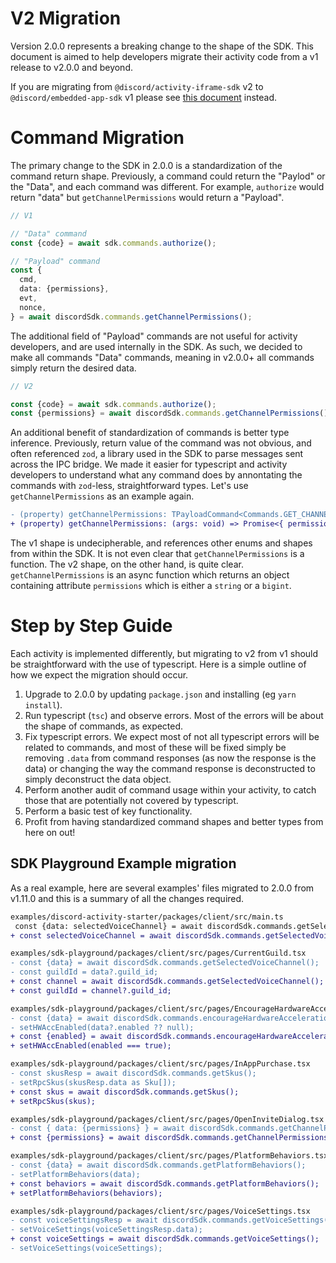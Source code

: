 # V2 Migration

Version 2.0.0 represents a breaking change to the shape of the SDK. This document is aimed to help developers migrate their activity code from a v1 release to v2.0.0 and beyond.

If you are migrating from `@discord/activity-iframe-sdk` v2 to `@discord/embedded-app-sdk` v1 please see [this document](/docs/embedded-app-sdk-v1-migration.md) instead.

# Command Migration

The primary change to the SDK in 2.0.0 is a standardization of the command return shape. Previously, a command could return the "Paylod" or the "Data", and each command was different. For example, `authorize` would return "data" but `getChannelPermissions` would return a "Payload".

```ts
// V1

// "Data" command
const {code} = await sdk.commands.authorize();

// "Payload" command
const {
  cmd,
  data: {permissions},
  evt,
  nonce,
} = await discordSdk.commands.getChannelPermissions();
```

The additional field of "Payload" commands are not useful for activity developers, and are used internally in the SDK. As such, we decided to make all commands "Data" commands, meaning in v2.0.0+ all commands simply return the desired data.

```ts
// V2

const {code} = await sdk.commands.authorize();
const {permissions} = await discordSdk.commands.getChannelPermissions();
```

An additional benefit of standardization of commands is better type inference. Previously, return value of the command was not obvious, and often referenced `zod`, a library used in the SDK to parse messages sent across the IPC bridge. We made it easier for typescript and activity developers to understand what any command does by annontating the commands with `zod`-less, straightforward types. Let's use `getChannelPermissions` as an example again.

```diff
- (property) getChannelPermissions: TPayloadCommand<Commands.GET_CHANNEL_PERMISSIONS, void, GetChannelPermissionsOutput> // v1
+ (property) getChannelPermissions: (args: void) => Promise<{ permissions: string | bigint;}> // v2
```

The v1 shape is undecipherable, and references other enums and shapes from within the SDK. It is not even clear that `getChannelPermissions` is a function.
The v2 shape, on the other hand, is quite clear. `getChannelPermissions` is an async function which returns an object containing attribute `permissions` which is either a `string` or a `bigint`.

# Step by Step Guide

Each activity is implemented differently, but migrating to v2 from v1 should be straightforward with the use of typescript. Here is a simple outline of how we expect the migration should occur.

1. Upgrade to 2.0.0 by updating `package.json` and installing (eg `yarn install`).
2. Run typescript (`tsc`) and observe errors. Most of the errors will be about the shape of commands, as expected.
3. Fix typescript errors. We expect most of not all typescript errors will be related to commands, and most of these will be fixed simply be removing `.data` from command responses (as now the response is the data) or changing the way the command response is deconstructed to simply deconstruct the data object.
4. Perform another audit of command usage within your activity, to catch those that are potentially not covered by typescript.
5. Perform a basic test of key functionality.
6. Profit from having standardized command shapes and better types from here on out!

## SDK Playground Example migration

As a real example, here are several examples' files migrated to 2.0.0 from v1.11.0 and this is a summary of all the changes required.

```diff
examples/discord-activity-starter/packages/client/src/main.ts
 const {data: selectedVoiceChannel} = await discordSdk.commands.getSelectedVoiceChannel();
+ const selectedVoiceChannel = await discordSdk.commands.getSelectedVoiceChannel();

examples/sdk-playground/packages/client/src/pages/CurrentGuild.tsx
- const {data} = await discordSdk.commands.getSelectedVoiceChannel();
- const guildId = data?.guild_id;
+ const channel = await discordSdk.commands.getSelectedVoiceChannel();
+ const guildId = channel?.guild_id;

examples/sdk-playground/packages/client/src/pages/EncourageHardwareAcceleration.tsx
- const {data} = await discordSdk.commands.encourageHardwareAcceleration();
- setHWAccEnabled(data?.enabled ?? null);
+ const {enabled} = await discordSdk.commands.encourageHardwareAcceleration();
+ setHWAccEnabled(enabled === true);

examples/sdk-playground/packages/client/src/pages/InAppPurchase.tsx
- const skusResp = await discordSdk.commands.getSkus();
- setRpcSkus(skusResp.data as Sku[]);
+ const skus = await discordSdk.commands.getSkus();
+ setRpcSkus(skus);

examples/sdk-playground/packages/client/src/pages/OpenInviteDialog.tsx
- const { data: {permissions} } = await discordSdk.commands.getChannelPermissions();
+ const {permissions} = await discordSdk.commands.getChannelPermissions();

examples/sdk-playground/packages/client/src/pages/PlatformBehaviors.tsx
- const {data} = await discordSdk.commands.getPlatformBehaviors();
- setPlatformBehaviors(data);
+ const behaviors = await discordSdk.commands.getPlatformBehaviors();
+ setPlatformBehaviors(behaviors);

examples/sdk-playground/packages/client/src/pages/VoiceSettings.tsx
- const voiceSettingsResp = await discordSdk.commands.getVoiceSettings();
- setVoiceSettings(voiceSettingsResp.data);
+ const voiceSettings = await discordSdk.commands.getVoiceSettings();
- setVoiceSettings(voiceSettings);
```
